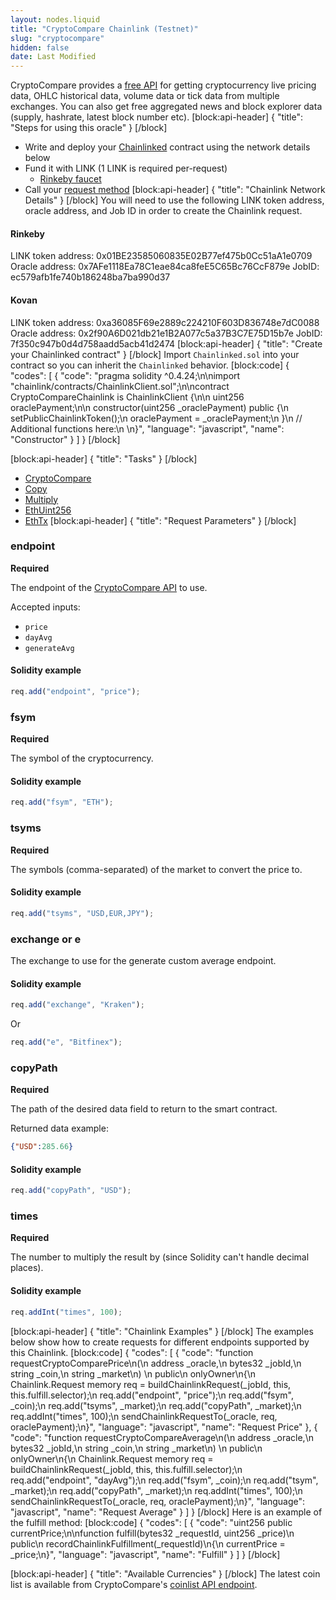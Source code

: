 ```yaml
---
layout: nodes.liquid
title: "CryptoCompare Chainlink (Testnet)"
slug: "cryptocompare"
hidden: false
date: Last Modified
---
```

CryptoCompare provides a <a href="https://min-api.cryptocompare.com/" target="_blank">free API</a> for getting cryptocurrency live pricing data, OHLC historical data, volume data or tick data from multiple exchanges. You can also get free aggregated news and block explorer data (supply, hashrate, latest block number etc).
[block:api-header]
{
  "title": "Steps for using this oracle"
}
[/block]
- Write and deploy your [Chainlinked](doc:create-a-chainlinked-project) contract using the network details below
- Fund it with LINK (1 LINK is required per-request)
  - <a href="https://rinkeby.chain.link/" target="_blank">Rinkeby faucet</a>
- Call your [request method](#section-chainlink-examples) 
[block:api-header]
{
  "title": "Chainlink Network Details"
}
[/block]
You will need to use the following LINK token address, oracle address, and Job ID in order to create the Chainlink request.

#### Rinkeby
LINK token address: 0x01BE23585060835E02B77ef475b0Cc51aA1e0709
Oracle address: 0x7AFe1118Ea78C1eae84ca8feE5C65Bc76CcF879e
JobID: ec579afb1fe740b186248ba7ba990d37


#### Kovan
LINK token address: 0xa36085F69e2889c224210F603D836748e7dC0088
Oracle address: 0x2f90A6D021db21e1B2A077c5a37B3C7E75D15b7e
JobID: 7f350c947b0d4d758aadd5acb41d2474
[block:api-header]
{
  "title": "Create your Chainlinked contract"
}
[/block]
Import `Chainlinked.sol` into your contract so you can inherit the `Chainlinked` behavior.
[block:code]
{
  "codes": [
    {
      "code": "pragma solidity ^0.4.24;\n\nimport \"chainlink/contracts/ChainlinkClient.sol\";\n\ncontract CryptoCompareChainlink is ChainlinkClient {\n\n  uint256 oraclePayment;\n\n  constructor(uint256 _oraclePayment) public {\n    setPublicChainlinkToken();\n    oraclePayment = _oraclePayment;\n  }\n  // Additional functions here:\n  \n}",
      "language": "javascript",
      "name": "Constructor"
    }
  ]
}
[/block]

[block:api-header]
{
  "title": "Tasks"
}
[/block]
- [CryptoCompare](doc:external-adapters)
- [Copy](doc:adapters#section-copy)
- [Multiply](doc:adapters#section-multiply)
- [EthUint256](doc:adapters#section-ethuint256)
- [EthTx](doc:adapters#section-ethtx)
[block:api-header]
{
  "title": "Request Parameters"
}
[/block]
### endpoint

**Required**

The endpoint of the <a href="https://min-api.cryptocompare.com/" target="_blank">CryptoCompare API</a> to use.

Accepted inputs:
- `price`
- `dayAvg`
- `generateAvg`

#### Solidity example

```javascript
req.add("endpoint", "price");
```

### fsym

**Required**

The symbol of the cryptocurrency.

#### Solidity example

```javascript
req.add("fsym", "ETH");
```

### tsyms

**Required**

The symbols (comma-separated) of the market to convert the price to.

#### Solidity example

```javascript
req.add("tsyms", "USD,EUR,JPY");
```

### exchange or e

The exchange to use for the generate custom average endpoint.

#### Solidity example

```javascript
req.add("exchange", "Kraken");
```

Or

```javascript
req.add("e", "Bitfinex");
```

### copyPath

**Required**

The path of the desired data field to return to the smart contract.

Returned data example:

```json
{"USD":285.66}
```

#### Solidity example

```javascript
req.add("copyPath", "USD");
```

### times

**Required**

The number to multiply the result by (since Solidity can't handle decimal places).

#### Solidity example

```javascript
req.addInt("times", 100);
```
[block:api-header]
{
  "title": "Chainlink Examples"
}
[/block]
The examples below show how to create requests for different endpoints supported by this Chainlink.
[block:code]
{
  "codes": [
    {
      "code": "function requestCryptoComparePrice\n(\n  address _oracle,\n  bytes32 _jobId,\n  string _coin,\n  string _market\n) \n  public\n  onlyOwner\n{\n  Chainlink.Request memory req = buildChainlinkRequest(_jobId, this, this.fulfill.selector);\n  req.add(\"endpoint\", \"price\");\n  req.add(\"fsym\", _coin);\n  req.add(\"tsyms\", _market);\n  req.add(\"copyPath\", _market);\n  req.addInt(\"times\", 100);\n  sendChainlinkRequestTo(_oracle, req, oraclePayment);\n}",
      "language": "javascript",
      "name": "Request Price"
    },
    {
      "code": "function requestCryptoCompareAverage\n(\n  address _oracle,\n  bytes32 _jobId,\n  string _coin,\n  string _market\n) \n  public\n  onlyOwner\n{\n  Chainlink.Request memory req = buildChainlinkRequest(_jobId, this, this.fulfill.selector);\n  req.add(\"endpoint\", \"dayAvg\");\n  req.add(\"fsym\", _coin);\n  req.add(\"tsym\", _market);\n  req.add(\"copyPath\", _market);\n  req.addInt(\"times\", 100);\n  sendChainlinkRequestTo(_oracle, req, oraclePayment);\n}",
      "language": "javascript",
      "name": "Request Average"
    }
  ]
}
[/block]
Here is an example of the fulfill method:
[block:code]
{
  "codes": [
    {
      "code": "uint256 public currentPrice;\n\nfunction fulfill(bytes32 _requestId, uint256 _price)\n  public\n  recordChainlinkFulfillment(_requestId)\n{\n  currentPrice = _price;\n}",
      "language": "javascript",
      "name": "Fulfill"
    }
  ]
}
[/block]

[block:api-header]
{
  "title": "Available Currencies"
}
[/block]
The latest coin list is available from CryptoCompare's <a href="https://min-api.cryptocompare.com/data/all/coinlist" target="_blank">coinlist API endpoint</a>.